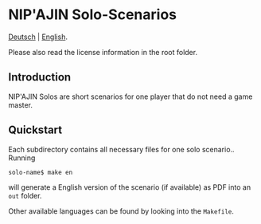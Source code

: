 # NIP'AJIN Solo-Scenarios

[Deutsch](README.md) | [English](README.en.md).

Please also read the license information in the root folder.

## Introduction

NIP'AJIN Solos are short scenarios for one player that do not need a game master.

## Quickstart

Each subdirectory contains all necessary files for one solo scenario.. Running

```
solo-name$ make en
```

will generate a English version of the scenario (if available) as PDF into an `out` folder.

Other available languages can be found by looking into the `Makefile`.
